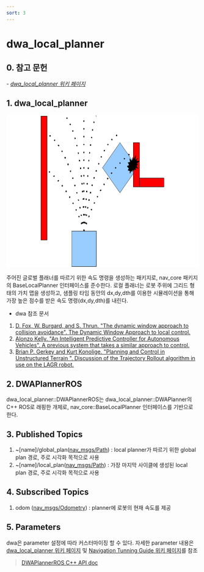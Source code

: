 ```yaml
---
sort: 3
---
```


# dwa_local_planner

## 0. 참고 문헌

*- [dwa_local_planner 위키 페이지](http://wiki.ros.org/dwa_local_planner?distro=noetic)*

## 1. dwa_local_planner
<img src="dwa.png"  width="800" height="400">

주어진 글로벌 플래너를 따르기 위한 속도 명령을 생성하는 패키지로, nav_core 패키지의 BaseLocalPlanner 인터페이스를 준수한다.
로컬 플래너는 로봇 주위에 그리드 형태의 가치 맵을 생성하고, 샘플링 타임 동안의 dx,dy,dth를 이용한 시뮬레이션을 통해 가장 높은 점수를 받은 속도 명령(dx,dy,dth)를 내린다.

* dwa 참조 문서
1. [D. Fox, W. Burgard, and S. Thrun. "The dynamic window approach to collision avoidance". The Dynamic Window Approach to local control.](http://www.cs.washington.edu/ai/Mobile_Robotics/postscripts/colli-ieee.ps.gz)
2. [Alonzo Kelly. "An Intelligent Predictive Controller for Autonomous Vehicles". A previous system that takes a similar approach to control.](http://www.ri.cmu.edu/pub_files/pub1/kelly_alonzo_1994_7/kelly_alonzo_1994_7.pdf)
3. [Brian P. Gerkey and Kurt Konolige. "Planning and Control in Unstructured Terrain ". Discussion of the Trajectory Rollout algorithm in use on the LAGR robot.](http://citeseerx.ist.psu.edu/viewdoc/download?doi=10.1.1.330.2120&rep=rep1&type=pdf)

## 2. DWAPlannerROS
dwa_local_planner::DWAPlannerROS는 dwa_local_planner::DWAPlanner의 C++ ROS로 래핑한 개체로, nav_core::BaseLocalPlanner 인터페이스를 기반으로 한다.

## 3. Published Topics
1. ~[name]/global_plan([nav_msgs/Path](http://docs.ros.org/en/api/nav_msgs/html/msg/Path.html)) : local planner가 따르기 위한 global plan 경로, 주로 시각화 목적으로 사용
2. ~[name]/local_plan([nav_msgs/Path](http://docs.ros.org/en/api/nav_msgs/html/msg/Path.html)) : 가장 마지막 사이클에 생성된 local plan 경로, 주로 시각화 목적으로 사용

## 4. Subscribed Topics
1. odom ([nav_msgs/Odometry](http://docs.ros.org/en/api/nav_msgs/html/msg/Odometry.html)) : planner에 로봇의 현재 속도를 제공

## 5. Parameters
dwa은 parameter 설정에 따라 커스터마이징 할 수 있다. 자세한 parameter 내용은 [dwa_local_planner 위키 페이지](http://wiki.ros.org/dwa_local_planner?distro=noetic) 및 [Navigation Tunning Guide 위키 페이지](http://wiki.ros.org/navigation/Tutorials/Navigation%20Tuning%20Guide)를 참조

> [DWAPlannerROS C++ API doc](https://docs.ros.org/en/api/dwa_local_planner/html/classdwa__local__planner_1_1DWAPlannerROS.html)

